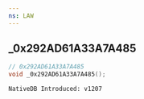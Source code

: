 ```yaml
---
ns: LAW
---
```

## _0x292AD61A33A7A485

```c
// 0x292AD61A33A7A485
void _0x292AD61A33A7A485();
```

```
NativeDB Introduced: v1207
```

